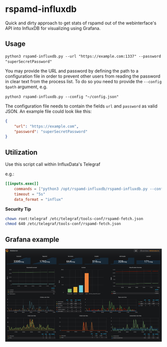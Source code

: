 # rspamd-influxdb
Quick and dirty approach to get stats of rspamd out of the webinterface's API into InfluxDB for visualizing using Grafana.

## Usage
`python3 rspamd-influxdb.py --url "https://example.com:1337" --password "superSecretPassword"`

You may provide the URL and password by defining the path to a configuration file in order to prevent other users from reading the password in clear text from the process list. To do so you need to provide the `--config $path` argument, e.g.

`python3 rspamd-influxdb.py --config "~/config.json"`

The configuration file needs to contain the fields `url` and `password` as valid JSON. An example file could look like this:

```json
{
    "url": "https://example.com",
    "password": "superSecretPassword"
}
```

## Utilization
Use this script call within InfluxData's Telegraf

e.g.:
```toml
[[inputs.exec]]
	commands = ["python3 /opt/rspamd-influxdb/rspamd-influxdb.py --config /etc/telegraf/tools-conf/rspamd-fetch.json"]
	timeout = "5s"
	data_format = "influx"
```

**Security Tip**
```sh
chown root:telegraf /etc/telegraf/tools-conf/rspamd-fetch.json
chmod 640 /etc/telegraf/tools-conf/rspamd-fetch.json
```


## Grafana example
![Grafana Example](grafana-example.png)
